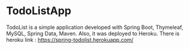 # TodoListApp
TodoList is a simple application developed with Spring Boot, Thymeleaf, MySQL, Spring Data, Maven.
Also, it was deployed to Heroku. There is heroku link : https://spring-todolist.herokuapp.com/
